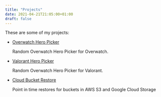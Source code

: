 ```yaml
---
title: "Projects"
date: 2021-04-21T21:05:00+01:00
draft: false
---
```


These are some of my projects:

- [Overwatch Hero Picker](https://www.owheropicker.com/)
    
  Random Overwatch Hero Picker for Overwatch.

- [Valorant Hero Picker](https://www.valorantpicker.com/)

  Random Overwatch Hero Picker for Valorant.

- [Cloud Bucket Restore](https://github.com/viltgroup/bucket-restore)

  Point in time restores for buckets in AWS S3 and Google Cloud Storage
